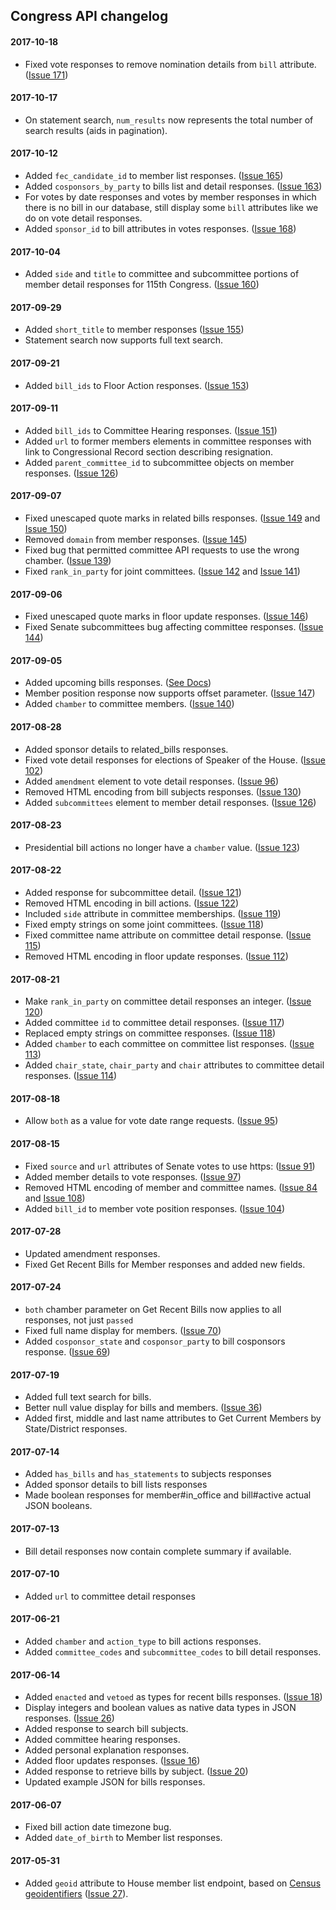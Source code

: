 ## Congress API changelog

#### 2017-10-18

* Fixed vote responses to remove nomination details from `bill` attribute. ([Issue 171](https://github.com/propublica/congress-api-docs/issues/171))

#### 2017-10-17

* On statement search, `num_results` now represents the total number of search results (aids in pagination).

#### 2017-10-12

* Added `fec_candidate_id` to member list responses. ([Issue 165](https://github.com/propublica/congress-api-docs/issues/165))
* Added `cosponsors_by_party` to bills list and detail responses. ([Issue 163](https://github.com/propublica/congress-api-docs/issues/163))
* For votes by date responses and votes by member responses in which there is no bill in our database, still display some `bill` attributes like we do on vote detail responses.
* Added `sponsor_id` to bill attributes in votes responses. ([Issue 168](https://github.com/propublica/congress-api-docs/issues/168))

#### 2017-10-04

* Added `side` and `title` to committee and subcommittee portions of member detail responses for 115th Congress. ([Issue 160](https://github.com/propublica/congress-api-docs/issues/160))

#### 2017-09-29

* Added `short_title` to member responses ([Issue 155](https://github.com/propublica/congress-api-docs/issues/155))
* Statement search now supports full text search.

#### 2017-09-21

* Added `bill_ids` to Floor Action responses. ([Issue 153](https://github.com/propublica/congress-api-docs/issues/153))

#### 2017-09-11

* Added `bill_ids` to Committee Hearing responses. ([Issue 151](https://github.com/propublica/congress-api-docs/issues/151))
* Added `url` to former members elements in committee responses with link to Congressional Record section describing resignation.
* Added `parent_committee_id` to subcommittee objects on member responses. ([Issue 126](https://github.com/propublica/congress-api-docs/issues/126))

#### 2017-09-07

* Fixed unescaped quote marks in related bills responses. ([Issue 149](https://github.com/propublica/congress-api-docs/issues/149) and [Issue 150](https://github.com/propublica/congress-api-docs/issues/150))
* Removed `domain` from member responses. ([Issue 145](https://github.com/propublica/congress-api-docs/issues/145))
* Fixed bug that permitted committee API requests to use the wrong chamber. ([Issue 139](https://github.com/propublica/congress-api-docs/issues/139))
* Fixed `rank_in_party` for joint committees. ([Issue 142](https://github.com/propublica/congress-api-docs/issues/142) and [Issue 141](https://github.com/propublica/congress-api-docs/issues/141))

#### 2017-09-06

* Fixed unescaped quote marks in floor update responses. ([Issue 146](https://github.com/propublica/congress-api-docs/issues/146))
* Fixed Senate subcommittees bug affecting committee responses. ([Issue 144](https://github.com/propublica/congress-api-docs/issues/144))


#### 2017-09-05

* Added upcoming bills responses. ([See Docs](https://projects.propublica.org/api-docs/congress-api/bills/#get-upcoming-bills))
* Member position response now supports offset parameter. ([Issue 147](https://github.com/propublica/congress-api-docs/issues/147))
* Added `chamber` to committee members. ([Issue 140](https://github.com/propublica/congress-api-docs/issues/140))

#### 2017-08-28

* Added sponsor details to related_bills responses.
* Fixed vote detail responses for elections of Speaker of the House. ([Issue 102](https://github.com/propublica/congress-api-docs/issues/102))
* Added `amendment` element to vote detail responses. ([Issue 96](https://github.com/propublica/congress-api-docs/issues/96))
* Removed HTML encoding from bill subjects responses. ([Issue 130](https://github.com/propublica/congress-api-docs/issues/130))
* Added `subcommittees` element to member detail responses. ([Issue 126](https://github.com/propublica/congress-api-docs/issues/126))

#### 2017-08-23

* Presidential bill actions no longer have a `chamber` value. ([Issue 123](https://github.com/propublica/congress-api-docs/issues/123))

#### 2017-08-22

* Added response for subcommittee detail. ([Issue 121](https://github.com/propublica/congress-api-docs/issues/121))
* Removed HTML encoding in bill actions. ([Issue 122](https://github.com/propublica/congress-api-docs/issues/122))
* Included `side` attribute in committee memberships. ([Issue 119](https://github.com/propublica/congress-api-docs/issues/119))
* Fixed empty strings on some joint committees. ([Issue 118](https://github.com/propublica/congress-api-docs/issues/118))
* Fixed committee name attribute on committee detail response. ([Issue 115](https://github.com/propublica/congress-api-docs/issues/115))
* Removed HTML encoding in floor update responses. ([Issue 112](https://github.com/propublica/congress-api-docs/issues/112))


#### 2017-08-21

* Make `rank_in_party` on committee detail responses an integer. ([Issue 120](https://github.com/propublica/congress-api-docs/issues/120))
* Added committee `id` to committee detail responses. ([Issue 117](https://github.com/propublica/congress-api-docs/issues/117))
* Replaced empty strings on committee responses. ([Issue 118](https://github.com/propublica/congress-api-docs/issues/118))
* Added `chamber` to each committee on committee list responses. ([Issue 113](https://github.com/propublica/congress-api-docs/issues/113))
* Added `chair_state`, `chair_party` and `chair` attributes to committee detail responses. ([Issue 114](https://github.com/propublica/congress-api-docs/issues/114))


#### 2017-08-18

* Allow `both` as a value for vote date range requests. ([Issue 95](https://github.com/propublica/congress-api-docs/issues/95))

#### 2017-08-15

* Fixed `source` and `url` attributes of Senate votes to use https: ([Issue 91](https://github.com/propublica/congress-api-docs/issues/91))
* Added member details to vote responses. ([Issue 97](https://github.com/propublica/congress-api-docs/issues/97))
* Removed HTML encoding of member and committee names. ([Issue 84](https://github.com/propublica/congress-api-docs/issues/84) and [Issue 108](https://github.com/propublica/congress-api-docs/issues/108))
* Added `bill_id` to member vote position responses. ([Issue 104](https://github.com/propublica/congress-api-docs/issues/104))

#### 2017-07-28

* Updated amendment responses.
* Fixed Get Recent Bills for Member responses and added new fields.

#### 2017-07-24

* `both` chamber parameter on Get Recent Bills now applies to all responses, not just `passed`
* Fixed full name display for members. ([Issue 70](https://github.com/propublica/congress-api-docs/issues/70))
* Added `cosponsor_state` and `cosponsor_party` to bill cosponsors response. ([Issue 69](https://github.com/propublica/congress-api-docs/issues/69))


#### 2017-07-19

* Added full text search for bills.
* Better null value display for bills and members. ([Issue 36](https://github.com/propublica/congress-api-docs/issues/36))
* Added first, middle and last name attributes to Get Current Members by State/District responses.

#### 2017-07-14

* Added `has_bills` and `has_statements` to subjects responses
* Added sponsor details to bill lists responses
* Made boolean responses for member#in_office and bill#active actual JSON booleans.

#### 2017-07-13

* Bill detail responses now contain complete summary if available.

#### 2017-07-10

* Added `url` to committee detail responses

#### 2017-06-21

* Added `chamber` and `action_type` to bill actions responses.
* Added `committee_codes` and `subcommittee_codes` to bill detail responses.

#### 2017-06-14

* Added `enacted` and `vetoed` as types for recent bills responses. ([Issue 18](https://github.com/propublica/congress-api-docs/issues/18))
* Display integers and boolean values as native data types in JSON responses. ([Issue 26](https://github.com/propublica/congress-api-docs/issues/26))
* Added response to search bill subjects.
* Added committee hearing responses.
* Added personal explanation responses.
* Added floor updates responses. ([Issue 16](https://github.com/propublica/congress-api-docs/issues/16))
* Added response to retrieve bills by subject. ([Issue 20](https://github.com/propublica/congress-api-docs/issues/20))
* Updated example JSON for bills responses.

#### 2017-06-07

* Fixed bill action date timezone bug.
* Added `date_of_birth` to Member list responses.

#### 2017-05-31

* Added `geoid` attribute to House member list endpoint, based on [Census geoidentifiers](https://www.census.gov/geo/reference/geoidentifiers.html) ([Issue 27](https://github.com/propublica/congress-api-docs/issues/27)).
